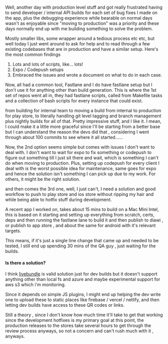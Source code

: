 Well, another day with production level stuff and got really frustrated having to send developer / internal API builds for each set of bug fixes I made on the app, plus the debugging experience while bearable on normal days wasn't as enjoyable since "moving to production" was a priority and these days normally end up with me building something to solve the problem. 

Mostly smaller libs, some wrapper around a tedious process etc etc, but well today I just went around to ask for help and to read through a few existing codebases that are in production and have a similar setup. Here's the most common findings 

1. Lots and lots of scripts, like... lots!  
2. Expo / Codepush setups
3. Embraced the issues and wrote a document on what to do in each case. 

Now, all had a common tool, Fastlane and I do have fastlane setup but I don't use it for anything other than build generation. 
This is where the 1st set of repos went all in, they had fastlane scripts, called from Makefile tasks and a collection of bash scripts for every instance that could exist.

from building for internal team to moving a build from internal to production for play store, to literally handling git level tagging and branch management plus nightly builds for all of that. Pretty impressive stuff, and I like it. I mean, I could make it a little more graceful since I'll be starting from a better base but I can understand the reason the devs did that , considering I went through about 100 commits to see where it all started...... 

Now, the 2nd option seems simple but comes with issues I don't want to deal with. I don't want to wait for expo to fix something or codepush to figure out something till I just sit there and wait, which is something I can't do when moving to production. Plus, setting up codepush for every client I deal with is the worst possible idea for maintenance, same goes for expo and hence the solution isn't something I can pick up due to my work. For others, it might be the right solution. 

and then comes the 3rd one, well, I just can't, I need a solution and good workflow to push to play store and ios store without ripping my hair and while being able to hotfix stuff during development.

A recent app I worked on, takes about 15 mins to build on a Mac Mini Intel, this is based on it starting and setting up everything from scratch, certs, deps and then running the fastlane lane to build it and then publish to diawi , or publish to app store , and about the same for android with it's relevant targets. 

This means, if it's just a single line change that came up and needed to be tested, I still end up spending 30 mins of the QA guy , just waiting for the builds. 


#### Is there a solution?
I think [livebundle](https://github.com/electrode-io/livebundle) is valid solution just for dev builds  but it doesn't support anything other than local fs and azure and maybe experimental support for aws s3 which i'm monitoring. 

Since it depends on simple JS plugins, I might end up helping the dev write one to upload these to static places like firebase / vercel / netlify, and then letting dev builds have access to these QR codes or links. 

Still a theory , since I don't know how much time it'll take to get that working since the development hotfixes is my primary goal at this point, the production releases to the stores take several hours to get through the review process anyways, so not a concern and can't rush much with it , anyways.

